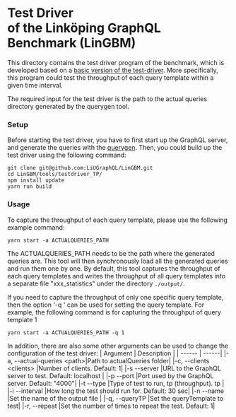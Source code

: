 # Test Driver <br/> of the Linköping GraphQL Benchmark (LinGBM)

This directory contains the test driver program of the benchmark, which is developed based on a [basic version of the test-driver](https://github.com/LiUGraphQL/evaluation-graphql-server-techniques/tree/master/test-driver). More specifically, this program could test the throughput of each query template within a given time interval.

The required input for the test driver is the path to the actual queries directory generated by the querygen tool. 


### Setup
Before starting the test driver, you have to first start up the GraphQL server, and generate the queries with the [querygen](https://github.com/LiUGraphQL/LinGBM/tree/master/tools/querygen).
Then, you could build up the test driver using the following command:

```
git clone git@github.com:LiUGraphQL/LinGBM.git
cd LinGBM/tools/testdriver_TP/
npm install update
yarn run build
```

### Usage

To capture the throughput of each query template, please use the following example command:
```
yarn start -a ACTUALQUERIES_PATH
```
The ACTUALQUERIES_PATH needs to be the path where the generated queries are. This tool will then synchronously load all the generated queries and run them one by one. By default, this tool captures the throughput of each query templates and writes the throughput of all query templates into a separate file "xxx_statistics" under the directory `./output/`.

If you need to capture the throughput of only one specific query template, then the option '-q <queryTP>' can be used for setting the query template. For example, the following command is for capturing the throughput of query template 1
```
yarn start -a ACTUALQUERIES_PATH -q 1
```

In addition, there are also some other arguments can be used to change the configuration of the test driver:
| Argument | Description |
| ------ | ------|
|-a, --actual-queries \<path>|Path to actualQueries folder| 
|-c, --clients \<clients> |Number of clients. Default: 1| 
|-s --server <url> |URL to the GraphQL server to test. Default: localhost |
|-p --port <port> |Port used by the GraphQL server. Default: "4000"|
|-t --type <type> |Type of test to run, tp (throughput). tp |
|-i --interval <interval> |How long the test should run for. Default: 30 sec|
|-n --name <name> |Set the name of the output file |
|-q, --queryTP <queryTP> |Set the queryTemplate to test|
|-r, --repeat <repeat> |Set the number of times to repeat the test. Default: 1|


